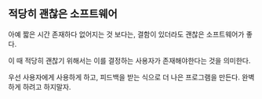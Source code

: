 ## 적당히 괜찮은 소프트웨어
아예 짧은 시간 존재하다 없어지는 것 보다는, 결함이 있더라도 괜찮은 소프트웨어가 좋다.

이 때 적당히 괜찮기 위해서는 이를 결정하는 사용자가 존재해야한다는 것을 의미한다. 

우선 사용자에게 사용하게 하고, 피드백을 받는 식으로 더 나은 프로그램을 만든다. 완벽하게 하려고 하지말자. 
